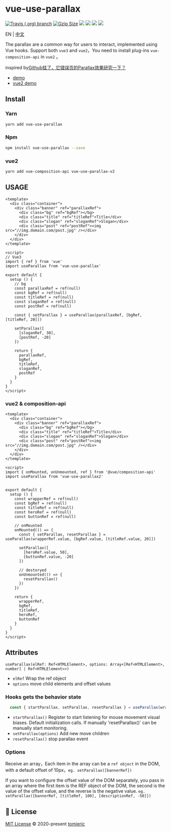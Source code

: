 # vue-use-parallax

<a href="https://travis-ci.org/tomieric/vue-use-parallax"><img alt="Travis (.org) branch" src="https://img.shields.io/travis/tomieric/vue-use-parallax/master.svg?logoColor=%23666666&style=flat-square"></a>
<a href="https://unpkg.com/vue-use-parallax/dist/vue-use-parallax.esm-browser.js"><img src="https://img.badgesize.io/https://unpkg.com/vue-use-parallax/dist/vue-use-parallax.esm-browser.js?compression=gzip&style=flat-square" alt="Gzip Size" /></a>
<a href="https://www.npmjs.com/package/vue-use-parallax"><img src="https://img.shields.io/npm/v/vue-use-parallax.svg?colorB=brightgreen&style=flat-square"></a>
<a href="https://github.com/tomieric/vue-use-parallax/tree/master/tests/unit"><img src="https://img.shields.io/badge/tested_with-jest-99424f.svg?style=flat-square"></a>
<a href="http://hits.dwyl.io/tomieric/vue-use-parallax" alt="hit count"><img src="http://hits.dwyl.io/tomieric/vue-use-parallax.svg" /></a>
<a href="http://hits.dwyl.io/tomieric/vue-use-parallax" alt="downloads"><img src="https://img.shields.io/npm/tomieric/vue-use-parallax.svg?style=flat-square" /></a>

EN | [中文](./README-zh.MD)

The parallax are a common way for users to interact, implemented using Vue hooks. Support both `vue3` and `vue2`，You need to install plug-ins `vue-composition-api` in `vue2` 。

inspired by[Github挂了，它错误页的Parallax效果研究一下？](https://www.bilibili.com/video/BV1Lf4y1R779)

* [demo](https://tomieric.github.io/vue-use-parallax/)
* [vue2 demo](https://tomieric.github.io/vue-use-parallax/vue2-demo/)

## Install

### Yarn

```bash
yarn add vue-use-parallax
```

### Npm

```bash
npm install vue-use-parallax --save
```

### vue2

```bash
yarn add vue-composition-api vue-use-parallax-v2
```

## USAGE

```vue
<template>
  <div class="container">
    <div class="banner" ref="parallaxRef">
      <div class="bg" ref="bgRef"></bg>
      <div class="title" ref="titleRef">Title</div>
      <div class="slogan" ref="sloganRef">Slogan</div>
      <div class="post" ref="postRef"><img src="//img.domain.com/post.jpg" /></div>
    </div>
  </div>
</template>

<script>
// Vue3
import { ref } from 'vue'
import useParallax from 'vue-use-parallax'

export default {
  setup () {
    // bg
    const parallaxRef = ref(null)
    const bgRef = ref(null)
    const titleRef = ref(null)
    const sloganRef = ref(null)
    const postRef = ref(null)

    const { setParallax } = useParallax(parallaxRef, [bgRef, [titleRef, 20]])

    setParallax([
      [sloganRef, 30],
      [postRef, -20]
    ])

    return {
      parallaxRef,
      bgRef,
      titleRef,
      sloganRef,
      postRef
    }
  }
}
</script>
```

### vue2 & composition-api

```vue
<template>
  <div class="container">
    <div class="banner" ref="parallaxRef">
      <div class="bg" ref="bgRef"></bg>
      <div class="title" ref="titleRef">Title</div>
      <div class="slogan" ref="sloganRef">Slogan</div>
      <div class="post" ref="postRef"><img src="//img.domain.com/post.jpg" /></div>
    </div>
  </div>
</template>

<script>
import { onMounted, onUnmounted, ref } from '@vue/composition-api'
import useParallax from 'vue-use-parallax2'


export default {
  setup () {
    const wrapperRef = ref(null)
    const bgRef = ref(null)
    const titleRef = ref(null)
    const heroRef = ref(null)
    const buttonRef = ref(null)

    // onMounted
    onMounted(() => {
      const { setParallax, resetParallax } = useParallax(wrapperRef.value, [bgRef.value, [titleRef.value, 20]])

      setParallax([
        [heroRef.value, 50],
        [buttonRef.value, -20]
      ])
      
      // destoryed
      onUnmounted(() => {
        resetParallax()
      })
    })

    return {
      wrapperRef,
      bgRef,
      titleRef,
      heroRef,
      buttonRef
    }
  }
}
</script>
```

## Attributes

`useParallax(elRef: Ref<HTMLElement>, options: Array<[Ref<HTMLElement>, number] | Ref<HTMLElement>>)`

* `elRef` Wrap the ref object
* `options` move child elements and offset values

### Hooks gets the behavior state

```js
  const { startParallax, setParallax, resetParallax } = useParallax(wrapperRef.value)
```

* `startParallax()` Register to start listening for mouse movement visual biases. Default initialization calls. If manually 'resetParallax()' can be manually start monitoring.
* `setParallax(options)` Add new move children
* `resetParallax()` stop parallax event

### Options

Receive an array，Each item in the array can be a `ref object` in the DOM, with a default offset of 10px，`eg. setParallax([bannerRef])`

If you want to configure the offset value of the DOM separately, you pass in an array where the first item is the REF object of the DOM, the second is the value of the offset value, and the reverse is the negative value. `eg. setParallax([bannerRef, [titleRef, 100], [descriptionRef, -50]])`

## 📄 License

[MIT License](https://github.com/tomieric/vue-use-parallax/blob/master/LICENSE) © 2020-present [tomieric](https://github.com/tomieric)